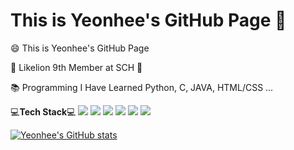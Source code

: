 # This is Yeonhee's GitHub Page 👋

😄 This is Yeonhee's GitHub Page

🦁 Likelion 9th Member at SCH 🦁

📚 Programming I Have Learned Python, C, JAVA, HTML/CSS ...



💻**Tech Stack**💻
<img src="https://img.shields.io/badge/Python-3776ab?style=flat-square&logo=Python&logoColor=white"/>
<img src="https://img.shields.io/badge/C-A8B9CC?style=flat-square&logo=C&logoColor=white"/>
<img src="https://img.shields.io/badge/Java-007396?style=flat-square&logo=Java&logoColor=white"/>
<img src="https://img.shields.io/badge/HTML5-E34f26?style=flat-square&logo=HTML5&logoColor=white"/>
<img src="https://img.shields.io/badge/CSS3-1572B6?style=flat-square&logo=CSS3&logoColor=white"/>
<img src="https://img.shields.io/badge/Django-092E20?style=flat-square&logo=Django&logoColor=white"/>

[![Yeonhee's GitHub stats](https://github-readme-stats.vercel.app/api?username=yyeonhee)](https://github.com/yyeonhee/github-readme-stats)
